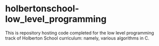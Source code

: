# holbertonschool-low_level_programming
This is repository hosting code completed for the low level programming track of Holberton School curriculum: namely, various algorithms in C.

